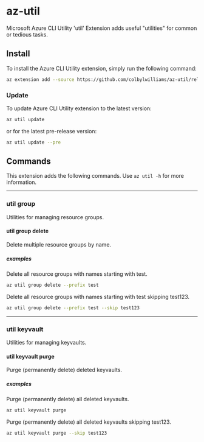 # az-util

Microsoft Azure CLI Utility 'util' Extension adds useful "utilities" for common or tedious tasks.

## Install

To install the Azure CLI Utility extension, simply run the following command:

```sh
az extension add --source https://github.com/colbylwilliams/az-util/releases/download/v0.1.0/util-0.1.0-py2.py3-none-any.whl -y
```

### Update

To update Azure CLI Utility extension to the latest version:

```sh
az util update
```

or for the latest pre-release version:

```sh
az util update --pre
```

## Commands

This extension adds the following commands.  Use `az util -h` for more information.

---

### util group

Utilities for managing resource groups.

#### util group delete

Delete multiple resource groups by name.

##### examples

Delete all resource groups with names starting with test.

```sh
az util group delete --prefix test
```

Delete all resource groups with names starting with test skipping test123.

```sh
az util group delete --prefix test --skip test123
```

---

### util keyvault

Utilities for managing keyvaults.

#### util keyvault purge

Purge (permanently delete) deleted keyvaults.

##### examples

Purge (permanently delete) all deleted keyvaults.

```sh
az util keyvault purge
```

Purge (permanently delete) all deleted keyvaults skipping test123.

```sh
az util keyvault purge --skip test123
```
